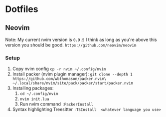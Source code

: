 # Dotfiles

## Neovim
Note: My current nvim version is `0.9.5`
I think as long as you're above this version you should be good.
`https://github.com/neovim/neovim`

### Setup
1. Copy nvim config `cp -r nvim ~/.config/nvim`
2. Install packer (nvim plugin manager): `git clone --depth 1 https://github.com/wbthomason/packer.nvim\ ~/.local/share/nvim/site/pack/packer/start/packer.nvim`
3. Installing packages:
    1. `cd ~/.config/nvim`
    2. `nvim init.lua`
    3. Run nvim command `:PackerInstall`
4. Syntax highlighting Treesitter `:TSInstall  <whatever language you use>`
